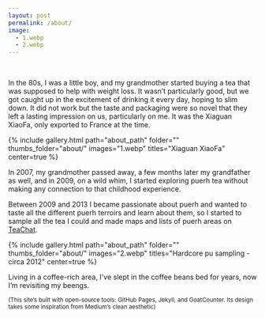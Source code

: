 ```yaml
---
layout: post
permalink: /about/
image:
  - 1.webp
  - 2.webp
---
```


<br>

<p>
In the 80s, I was a little boy, and my grandmother started buying a tea that was supposed to help with weight loss. It wasn’t particularly good, but we got caught up in the excitement of drinking it every day, hoping to slim down. It did not work but the taste and packaging were so novel that they left a lasting impression on us, particularly on me. It was the Xiaguan XiaoFa, only exported to France at the time.
</p>

<!-- XIAGUAN TUO -->
{% include gallery.html 
path="about_path"
folder="" 
thumbs_folder="about/" 
images="1.webp" 
titles="Xiaguan XiaoFa"
center=true
%}

<p>
    In 2007, my grandmother passed away, a few months later my grandfather as well, and in 2009, on a wild whim, I started exploring puerh tea without making any connection to that childhood experience.
</p>

<p>
    Between 2009 and 2013 I became passionate about puerh and wanted to taste all the different puerh terroirs and learn about them, so I started to sample all the tea I could and made maps and lists of puerh areas on <a href="https://www.teachat.com/viewtopic.php?t=17948" target="_blank" rel="noopener noreferrer nofollow">TeaChat</a>. 
</p>

<!-- SAMPLING PUERH -->
{% include gallery.html 
path="about_path"
folder="" 
thumbs_folder="about/" 
images="2.webp" 
titles="Hardcore pu sampling - circa 2012"
center=true
%}

<p>
    Living in a coffee-rich area, I've slept in the coffee beans bed for years, now I’m revisiting my beengs.
</p>

<p>
    <small>(This site’s built with open-source tools: GitHub Pages, Jekyll, and GoatCounter. Its design takes some inspiration from Medium’s clean aesthetic)</small>
</p>
